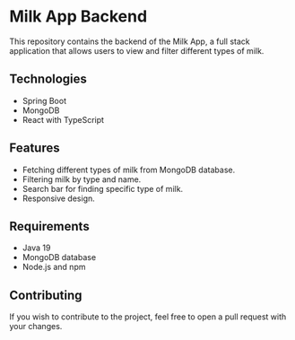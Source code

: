 # Milk App Backend
This repository contains the backend of the Milk App, a full stack application that allows users to view and filter different types of milk.

## Technologies
- Spring Boot
- MongoDB
- React with TypeScript
## Features
- Fetching different types of milk from MongoDB database.
- Filtering milk by type and name.
- Search bar for finding specific type of milk.
- Responsive design.
## Requirements
- Java 19 
- MongoDB database
- Node.js and npm

## Contributing
If you wish to contribute to the project, feel free to open a pull request with your changes.
